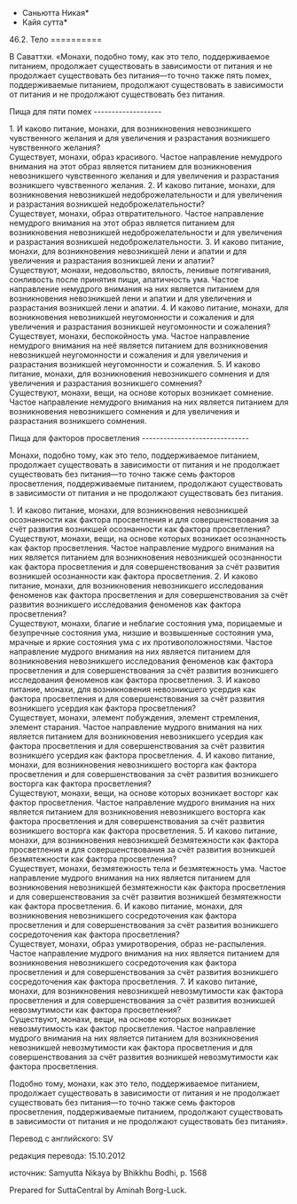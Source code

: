 * Саньютта Никая*
* Кайя сутта*

46\.2\. Тело
\=\=\=\=\=\=\=\=\=\=

В Саваттхи\. «Монахи, подобно тому, как это тело, поддерживаемое питанием, продолжает существовать в зависимости от питания и не продолжает существовать без питания—то точно также пять помех, поддерживаемые питанием, продолжают существовать в зависимости от питания и не продолжают существовать без питания\.

Пища для пяти помех
\-\-\-\-\-\-\-\-\-\-\-\-\-\-\-\-\-\-\-

1\. И каково питание, монахи, для возникновения невозникшего чувственного желания и для увеличения и разрастания возникшего чувственного желания?  
   Существует, монахи, образ красивого\. Частое направление немудрого внимания на этот образ является питанием для возникновения невозникшего чувственного желания и для увеличения и разрастания возникшего чувственного желания\.
2\. И каково питание, монахи, для возникновения невозникшей недоброжелательности и для увеличения и разрастания возникшей недоброжелательности?  
   Существует, монахи, образ отвратительного\. Частое направление немудрого внимания на этот образ является питанием для возникновения невозникшей недоброжелательности и для увеличения и разрастания возникшей недоброжелательности\.
3\. И каково питание, монахи, для возникновения невозникшей лени и апатии и для увеличения и разрастания возникшей лени и апатии?  
   Существуют, монахи, недовольство, вялость, ленивые потягивания, сонливость после принятия пищи, апатичность ума\. Частое направление немудрого внимания на них является питанием для возникновения невозникшей лени и апатии и для увеличения и разрастания возникшей лени и апатии\.
4\. И каково питание, монахи, для возникновения невозникшей неугомонности и сожаления и для увеличения и разрастания возникшей неугомонности и сожаления?  
   Существует, монахи, беспокойность ума\. Частое направление немудрого внимания на неё является питанием для возникновения невозникшей неугомонности и сожаления и для увеличения и разрастания возникшей неугомонности и сожаления\.
5\. И каково питание, монахи, для возникновения невозникшего сомнения и для увеличения и разрастания возникшего сомнения?  
   Существуют, монахи, вещи, на основе которых возникает сомнение\. Частое направление немудрого внимания на них является питанием для возникновения невозникшего сомнения и для увеличения и разрастания возникшего сомнения\.

Пища для факторов просветления
\-\-\-\-\-\-\-\-\-\-\-\-\-\-\-\-\-\-\-\-\-\-\-\-\-\-\-\-\-\-

Монахи, подобно тому, как это тело, поддерживаемое питанием, продолжает существовать в зависимости от питания и не продолжает существовать без питания—то точно также семь факторов просветления, поддерживаемые питанием, продолжают существовать в зависимости от питания и не продолжают существовать без питания\.

1\. И каково питание, монахи, для возникновения невозникшей осознанности как фактора просветления и для совершенствования за счёт развития возникшей осознанности как фактора просветления?  
   Существуют, монахи, вещи, на основе которых возникает осознанность как фактор просветления\. Частое направление мудрого внимания на них является питанием для возникновения невозникшей осознанности как фактора просветления и для совершенствования за счёт развития возникшей осознанности как фактора просветления\.
2\. И каково питание, монахи, для возникновения невозникшего исследования феноменов как фактора просветления и для совершенствования за счёт развития возникшего исследования феноменов как фактора просветления?  
   Существуют, монахи, благие и неблагие состояния ума, порицаемые и безупречные состояния ума, низшие и возвышенные состояния ума, мрачные и яркие состояния ума с их противоположностями\. Частое направление мудрого внимания на них является питанием для возникновения невозникшего исследования феноменов как фактора просветления и для совершенствования за счёт развития возникшего исследования феноменов как фактора просветления\.
3\. И каково питание, монахи, для возникновения невозникшего усердия как фактора просветления и для совершенствования за счёт развития возникшего усердия как фактора просветления?  
   Существует, монахи, элемент побуждения, элемент стремления, элемент старания\. Частое направление мудрого внимания на них является питанием для возникновения невозникшего усердия как фактора просветления и для совершенствования за счёт развития возникшего усердия как фактора просветления\.
4\. И каково питание, монахи, для возникновения невозникшего восторга как фактора просветления и для совершенствования за счёт развития возникшего восторга как фактора просветления?  
   Существуют, монахи, вещи, на основе которых возникает восторг как фактор просветления\. Частое направление мудрого внимания на них является питанием для возникновения невозникшего восторга как фактора просветления и для совершенствования за счёт развития возникшего восторга как фактора просветления\.
5\. И каково питание, монахи, для возникновения невозникшей безмятежности как фактора просветления и для совершенствования за счёт развития возникшей безмятежности как фактора просветления?  
   Существует, монахи, безмятежность тела и безмятежность ума\. Частое направление мудрого внимания на них является питанием для возникновения невозникшей безмятежности как фактора просветления и для совершенствования за счёт развития возникшей безмятежности как фактора просветления\.
6\. И каково питание, монахи, для возникновения невозникшего сосредоточения как фактора просветления и для совершенствования за счёт развития возникшего сосредоточения как фактора просветления?  
   Существует, монахи, образ умиротворения, образ не\-распыления\. Частое направление мудрого внимания на них является питанием для возникновения невозникшего сосредоточения как фактора просветления и для совершенствования за счёт развития возникшего сосредоточения как фактора просветления\.
7\. И каково питание, монахи, для возникновения невозникшей невозмутимости как фактора просветления и для совершенствования за счёт развития возникшей невозмутимости как фактора просветления?  
   Существуют, монахи, вещи, на основе которых возникает невозмутимость как фактор просветления\. Частое направление мудрого внимания на них является питанием для возникновения невозникшей невозмутимости как фактора просветления и для совершенствования за счёт развития возникшей невозмутимости как фактора просветления\.

Подобно тому, монахи, как это тело, поддерживаемое питанием, продолжает существовать в зависимости от питания и не продолжает существовать без питания—то точно также семь факторов просветления, поддерживаемые питанием, продолжают существовать в зависимости от питания и не продолжают существовать без питания»\.

Перевод с английского: SV

редакция перевода: 15\.10\.2012

источник: Samyutta Nikaya by Bhikkhu Bodhi, p\. 1568

Prepared for SuttaCentral by Aminah Borg\-Luck\.